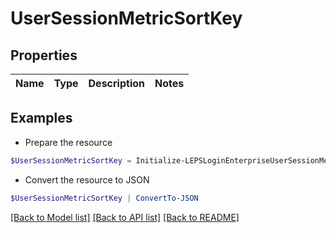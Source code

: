 # UserSessionMetricSortKey
## Properties

Name | Type | Description | Notes
------------ | ------------- | ------------- | -------------

## Examples

- Prepare the resource
```powershell
$UserSessionMetricSortKey = Initialize-LEPSLoginEnterpriseUserSessionMetricSortKey 
```

- Convert the resource to JSON
```powershell
$UserSessionMetricSortKey | ConvertTo-JSON
```

[[Back to Model list]](../README.md#documentation-for-models) [[Back to API list]](../README.md#documentation-for-api-endpoints) [[Back to README]](../README.md)

